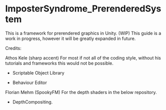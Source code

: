 # ImposterSyndrome_PrerenderedSystem
This is a framework for prerendered graphics in Unity. (WIP)
This guide is a work in progress, however it will be greatly expanded in future.

Credits:

Athos Kele (sharp accent) For most if not all of the coding style, without his tutorials and frameworks this would not be possible.

 - Scriptable Object Library

 - Behaviour Editor
 
Florian Mehm (SpookyFM) For the depth shaders in the below repository. 

 - DepthCompositing.
